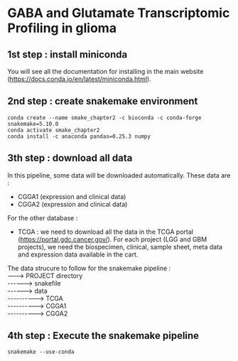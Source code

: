 


# **GABA and Glutamate Transcriptomic Profiling in glioma**

## **1st step : install miniconda**
You will see all the documentation for installing in the main website (https://docs.conda.io/en/latest/miniconda.html).

## **2nd step : create snakemake environment**

    conda create --name smake_chapter2 -c bioconda -c conda-forge snakemake=5.10.0
    conda activate smake_chapter2
    conda install -c anaconda pandas=0.25.3 numpy


## **3th step : download all data**

In this pipeline, some data will be downloaded automatically. These data are :
  - CGGA1 (expression and clinical data)
  - CGGA2 (expression and clinical data)

For the other database :
  - TCGA : we need to download all the data in the TCGA portal (https://portal.gdc.cancer.gov/). For each project (LGG and GBM projects), we need the biospecimen, clinical, sample sheet, meta data and expression data available in the cart.



The data strucure to follow for the snakemake pipeline :  
---> PROJECT directory  
------> snakefile  
------> data  
----------> TCGA  
----------> CGGA1  
----------> CGGA2  

## **4th step : Execute the snakemake pipeline**
    snakemake --use-conda
